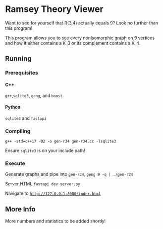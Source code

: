 # Ramsey Theory Viewer

Want to see for yourself that R(3,4) actually equals 9? Look no further than this program!

This program allows you to see every nonisomorphic graph on 9 vertices and how it either contains a K_3 or its complement contains a K_4.

## Running

### Prerequisites

#### C++

`g++`,`sqlite3`, `geng`, and `boost`.

#### Python

`sqlite3` and `fastapi`

### Compiling

`g++ -std=c++17 -O2 -o gen-r34 gen-r34.cc -lsqlite3`

Ensure `sqlite3` is on your include path!

### Execute

Generate graphs and pipe into `gen-r34`, `geng 9 -q | ./gen-r34`

Server HTML `fastapi dev server.py`

Navigate to [`http://127.0.0.1:8000/index.html`](http://127.0.0.1:8000/index.html)

## More Info

More numbers and statistics to be added shortly!